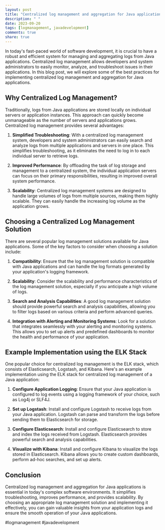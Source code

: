 ```yaml
---
layout: post
title: "Centralized log management and aggregation for Java applications"
description: " "
date: 2023-09-20
tags: [logmanagement, javadevelopment]
comments: true
share: true
---
```


In today's fast-paced world of software development, it is crucial to have a robust and efficient system for managing and aggregating logs from Java applications. Centralized log management allows developers and system administrators to easily monitor, analyze, and troubleshoot issues in their applications. In this blog post, we will explore some of the best practices for implementing centralized log management and aggregation for Java applications.

## Why Centralized Log Management?

Traditionally, logs from Java applications are stored locally on individual servers or application instances. This approach can quickly become unmanageable as the number of servers and applications grows. Centralized log management provides several advantages:

1. **Simplified Troubleshooting**: With a centralized log management system, developers and system administrators can easily search and analyze logs from multiple applications and servers in one place. This simplifies troubleshooting, as it eliminates the need to log in to each individual server to retrieve logs.

2. **Improved Performance**: By offloading the task of log storage and management to a centralized system, the individual application servers can focus on their primary responsibilities, resulting in improved overall system performance.

3. **Scalability**: Centralized log management systems are designed to handle large volumes of logs from multiple sources, making them highly scalable. They can easily handle the increasing log volume as the application grows.

## Choosing a Centralized Log Management Solution

There are several popular log management solutions available for Java applications. Some of the key factors to consider when choosing a solution include:

1. **Compatibility**: Ensure that the log management solution is compatible with Java applications and can handle the log formats generated by your application's logging framework.

2. **Scalability**: Consider the scalability and performance characteristics of the log management solution, especially if you anticipate a high volume of logs.

3. **Search and Analysis Capabilities**: A good log management solution should provide powerful search and analysis capabilities, allowing you to filter logs based on various criteria and perform advanced queries.

4. **Integration with Alerting and Monitoring Systems**: Look for a solution that integrates seamlessly with your alerting and monitoring systems. This allows you to set up alerts and predefined dashboards to monitor the health and performance of your application.

## Example Implementation using the ELK Stack

One popular choice for centralized log management is the ELK stack, which consists of Elasticsearch, Logstash, and Kibana. Here's an example implementation using the ELK stack for centralized log management of a Java application:

1. **Configure Application Logging**: Ensure that your Java application is configured to log events using a logging framework of your choice, such as Log4j or SLF4J.

2. **Set up Logstash**: Install and configure Logstash to receive logs from your Java application. Logstash can parse and transform the logs before sending them to Elasticsearch for storage.

3. **Configure Elasticsearch**: Install and configure Elasticsearch to store and index the logs received from Logstash. Elasticsearch provides powerful search and analysis capabilities.

4. **Visualize with Kibana**: Install and configure Kibana to visualize the logs stored in Elasticsearch. Kibana allows you to create custom dashboards, perform ad-hoc searches, and set up alerts.

## Conclusion

Centralized log management and aggregation for Java applications is essential in today's complex software environments. It simplifies troubleshooting, improves performance, and provides scalability. By choosing an appropriate log management solution and implementing it effectively, you can gain valuable insights from your application logs and ensure the smooth operation of your Java applications.

#logmanagement #javadevelopment